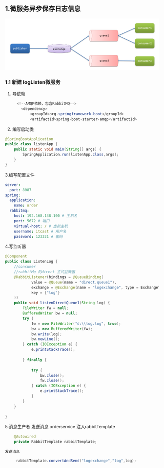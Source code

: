 ## 1.微服务异步保存日志信息
![img_3.png](img_3.png)


### 1.1 新建 logListen微服务
1. 导依赖
    ```java
      <!--AMQP依赖，包含RabbitMQ-->
        <dependency>
            <groupId>org.springframework.boot</groupId>
            <artifactId>spring-boot-starter-amqp</artifactId>

2. 编写启动类
```java
@SpringBootApplication
public class listenApp {
    public static void main(String[] args) {
        SpringApplication.run(listenApp.class,args);
    }
}
```
3.编写配置文件
```yaml
server:
  port: 8087
spring:
  application:
    name: order
  rabbitmq:
    host: 192.168.138.100 # 主机名
    port: 5672 # 端口
    virtual-host: / # 虚拟主机
    username: itcast # 用户名
    password: 123321 # 密码
```
4.写监听器
```java
@Component
public class ListenLog {
    //consumer
    //rabbitMq 的direct 方式监听器
    @RabbitListener(bindings = @QueueBinding(
            value = @Queue(name = "direct.queue1"),
            exchange = @Exchange(name = "logexchange", type = ExchangeTypes.DIRECT),
            key = {"log"}
    ))
    public void listenDirectQueue1(String log) {
        FileWriter fw = null;
        BufferedWriter bw = null;
        try {
            fw = new FileWriter("d:\\log.log", true);
            bw = new BufferedWriter(fw);
            bw.write(log);
            bw.newLine();
        } catch (IOException e) {
            e.printStackTrace();

        } finally {

            try {
                bw.close();
                fw.close();
            } catch (IOException e) {
                e.printStackTrace();
            }
        }
    }

}

```

5.消息生产者 发送消息 orderservice
    注入rabbitTemplate
```java
    @Autowired
    private RabbitTemplate rabbitTemplate;
```

    发送消息
```java
     rabbitTemplate.convertAndSend("logexchange","log",log);
```


